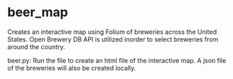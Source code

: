# beer_map
Creates an interactive map using Folium of breweries across the United States. Open Brewery DB API is utilized inorder to select breweries from around the country.

beer.py: Run the file to create an html file of the interactive map. A json file of the breweries will also be created locally.
